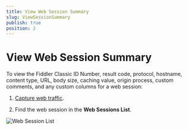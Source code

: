 ```yaml
---
title: View Web Session Summary
slug: ViewSessionSummary
publish: true
position: 2
---
```


View Web Session Summary
========================
To view the Fiddler Classic ID Number, result code, protocol, hostname, content type, URL, body size, caching value, origin process, custom comments, and any custom columns for a web session:

1. [Capture web traffic][1].

2. Find the web session in the **Web Sessions List**.

 ![Web Session List][2]

[1]: ./CaptureWebTraffic
[2]: ../../images/ViewSessionSummary/SessionsList.png